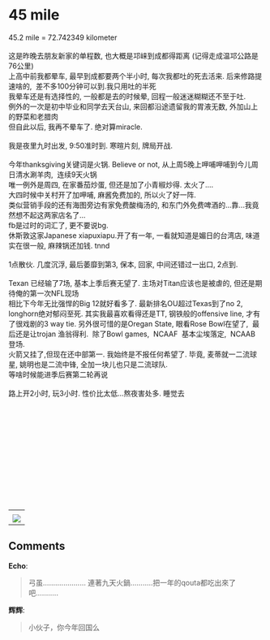 # 45 mile

<div id="msgcns!9884D0A402622CB2!4351" class="bvMsg"> 45.2 mile = 72.742349 kilometer<br /><br />这是昨晚去朋友新家的单程数, 也大概是邛崃到成都得距离 (记得走成温邛公路是76公里)<br />上高中前我都晕车, 最早到成都要两个半小时, 每次我都吐的死去活来. 后来修路提速啥的,  差不多100分钟可以到.我只用吐的半死<br />我晕车还是有选择性的, 一般都是去的时候晕, 回程一般迷迷糊糊还不至于吐. <br />例外的一次是初中毕业和同学去天台山, 来回都沿途遗留我的胃液无数, 外加山上的野菜和老腊肉<br />但自此以后, 我再不晕车了. 绝对算miracle.  <br /><br />我是夜里九时出发, 9:50准时到. 寒暄片刻, 牌局开战. <br /><br />今年thanksgiving关键词是火锅. Believe or not, 从上周5晚上呷哺呷哺到今儿周日清水涮羊肉,  连续9天火锅<br />唯一例外是周四, 在家番茄炒蛋, 但还是加了小青椒炒得. 太火了....<br />大四时候中关村开了加呷哺, 麻酱免费加的, 所以火了好一阵. <br />类似营销手段的还有海图旁边有家免费酸梅汤的, 和东门外免费啤酒的...靠...我竟然想不起这两家店名了...<br />fb是过时的词汇了, 更不要说bg. <br />休斯敦这家Japanese xiapuxiapu.开了有一年, 一看就知道是媚日的台湾店, 味道实在很一般, 麻辣锅还加钱. tnnd<br /><br />1点散伙. 几度沉浮, 最后萎靡到第3, 保本, 回家, 中间还错过一出口, 2点到.<br /><br />Texan 已经输了7场, 基本上季后赛无望了. 主场对Titan应该也是被虐的, 但还是期待俺的第一次NFL现场<br />相比下今年无比强悍的Big 12就好看多了. 最新排名OU超过Texas到了no 2,  longhorn绝对郁闷至死. 其实我最喜欢看得还是TT, 钢铁般的offensive line, 才有了很戏剧的3 way tie. 另外很可惜的是Oregan State, 眼看Rose Bowl在望了,  最后还是让trojan 渔翁得利.  除了Bowl games,  NCAAF  基本尘埃落定,  NCAAB  登场.  <br />火箭又挂了,但现在还中部第一. 我始终是不报任何希望了. 毕竟, 麦蒂就一二流球星, 姚明也是二流中锋, 全加一块儿也只是二流球队.<br />等啥时候能进季后赛第二轮再说<br /><br />路上开2小时, 玩3小时. 性价比太低...熬夜害处多. 睡觉去<br /><br /> <br /><br /> <br /><br /><br /> <br /><br /> <br /> <br /> <br /> <br /></div><table cellspacing="0" border="0"><tr><td></td></tr><tr><td valign="top"><a href="http://byfiles.storage.live.com/y1pq2k0z9PaxL6Ym2QyB3qTcR-VmywEqcH8PbzTCDMwg8QwI_FaCmNdZabs7_gln7cSFjGr-lOPvsA" target="_blank" rel="WLPP;url=http://byfiles.storage.live.com/y1pq2k0z9PaxL6Ym2QyB3qTcR-VmywEqcH8PbzTCDMwg8QwI_FaCmNdZabs7_gln7cSFjGr-lOPvsA;cnsid=cns&#033;9884D0A402622CB2&#033;4352"><img src="http://byfiles.storage.live.com/y1pq2k0z9PaxL6Ym2QyB3qTcXKeTVUaIGf9a-Kb6UCZuWQu69xUgjXtrnjjjelNcG28ap7P3ernWmM" border="0" /></a></td></tr></table>

## Comments

**Echo**:
> 弓虽.....................
連著九天火鍋...........把一年的qouta都吃出來了吧...........

**辉辉**:
> 小伙子，你今年回国么


